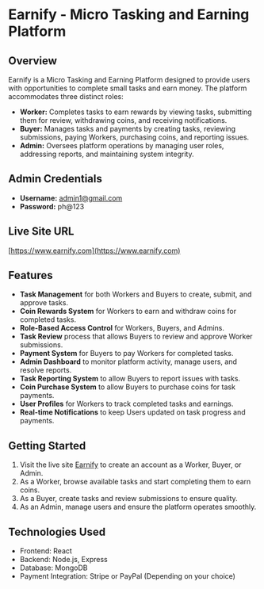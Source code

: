 # Earnify - Micro Tasking and Earning Platform

## Overview
Earnify is a Micro Tasking and Earning Platform designed to provide users with opportunities to complete small tasks and earn money. The platform accommodates three distinct roles:

- **Worker:** Completes tasks to earn rewards by viewing tasks, submitting them for review, withdrawing coins, and receiving notifications.
- **Buyer:** Manages tasks and payments by creating tasks, reviewing submissions, paying Workers, purchasing coins, and reporting issues.
- **Admin:** Oversees platform operations by managing user roles, addressing reports, and maintaining system integrity.

## Admin Credentials
- **Username:** admin1@gmail.com
- **Password:** ph@123

## Live Site URL
[https://www.earnify.com](https://www.earnify.com)

## Features
- **Task Management** for both Workers and Buyers to create, submit, and approve tasks.
- **Coin Rewards System** for Workers to earn and withdraw coins for completed tasks.
- **Role-Based Access Control** for Workers, Buyers, and Admins.
- **Task Review** process that allows Buyers to review and approve Worker submissions.
- **Payment System** for Buyers to pay Workers for completed tasks.
- **Admin Dashboard** to monitor platform activity, manage users, and resolve reports.
- **Task Reporting System** to allow Buyers to report issues with tasks.
- **Coin Purchase System** to allow Buyers to purchase coins for task payments.
- **User Profiles** for Workers to track completed tasks and earnings.
- **Real-time Notifications** to keep Users updated on task progress and payments.

## Getting Started
1. Visit the live site [Earnify](https://www.earnify.com) to create an account as a Worker, Buyer, or Admin.
2. As a Worker, browse available tasks and start completing them to earn coins.
3. As a Buyer, create tasks and review submissions to ensure quality.
4. As an Admin, manage users and ensure the platform operates smoothly.

## Technologies Used
- Frontend: React
- Backend: Node.js, Express
- Database: MongoDB
- Payment Integration: Stripe or PayPal (Depending on your choice)


